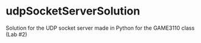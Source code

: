 # udpSocketServerSolution
Solution for the UDP socket server made in Python for the GAME3110 class (Lab #2)
